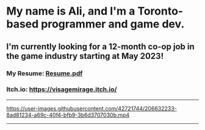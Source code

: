 # My name is Ali, and I'm a Toronto-based programmer and game dev.
**I'm currently looking for a 12-month co-op job in the game industry starting at May 2023!**
---
### **My Resume:**  [Resume.pdf](https://github.com/aligencoglu/aligencoglu/files/10192037/Ali.Gencoglu.Resume.pdf)
### **Itch.io:** https://visagemirage.itch.io/
---




https://user-images.githubusercontent.com/42721744/206632233-8ad81234-a69c-40f4-bfb9-3b6d3707030b.mp4




---
